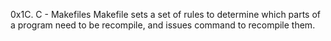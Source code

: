 0x1C. C - Makefiles
Makefile sets a set of rules to determine which parts of a program need to be recompile, and issues command to recompile them.
